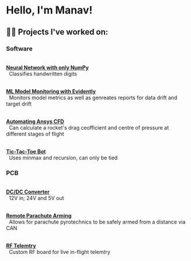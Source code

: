 <h1>Hello, I'm Manav! <br/></h1>

<h2>👨‍💻 Projects I've worked on:</h2>

  <h3>Software</h3>

  <br /><b>[Neural Network with only NumPy](https://github.com/ManavToor/NeuralNetwork/)</b><br /> 
  &nbsp;&nbsp;Classifies handwritten digits<br />

  <br /><b>[ML Model Monitoring with Evidently](https://github.com/ManavToor/ModelMonitoring)</b><br /> 
  &nbsp;&nbsp;Monitors model metrics as well as genreates reports for data drift and target drift<br />
  
  <br /><b>[Automating Ansys CFD](https://github.com/waterloo-rocketry/PyAnsys)</b><br />
  &nbsp;&nbsp;Can calculate a rocket's drag ceofficient and centre of pressure at different stages of flight<br />
  
  <br /><b>[Tic-Tac-Toe Bot](https://github.com/ManavToor/Minimax)</b><br /> 
  &nbsp;&nbsp;Uses minmax and recursion, can only be tied<br />

  <h3>PCB</h3>

  <br /><b>[DC/DC Converter](https://github.com/waterloo-rocketry/infrastructure/tree/master/ground-side-power/Converters)</b><br /> 
  &nbsp;&nbsp;12V in; 24V and 5V out<br />

  <br /><b>[Remote Parachute Arming](https://github.com/waterloo-rocketry/canhw/tree/master/remote_arming)</b><br /> 
  &nbsp;&nbsp;Allows for parachute pyrotechnics to be safely armed from a distance via CAN<br />

  <br /><b>[RF Telemtry](https://github.com/waterloo-rocketry/canhw/pull/97)</b><br /> 
  &nbsp;&nbsp;Custom RF board for live in-flight telemtry<br />

<!--
**joshmadakor1/joshmadakor1** is a ✨ _special_ ✨ repository because its `README.md` (this file) appears on your GitHub profile.

Here are some ideas to get you started:

- 🔭 I’m currently working on ...
- 🌱 I’m currently learning ...
- 👯 I’m looking to collaborate on ...
- 🤔 I’m looking for help with ...
- 💬 Ask me about ...
- 📫 How to reach me: ...
- 😄 Pronouns: ...
- ⚡ Fun fact: ...
-->
